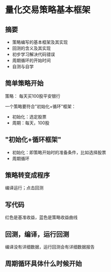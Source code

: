 # 量化交易策略基本框架
## 摘要
+ 策略编写的基本框架及其实现
+ 回测的含义及其实现
+ 初步学习解决代码错误
+ 周期循环的开始时间
+ 自测与自学
## 简单策略开始
策略： 每天买100股平安银行

一个策略要符合"初始化+循环"框架：
+ 初始化：选定股票
+ 周期：每天，100股

## "初始化+循环框架"
+ 初始化：即策略开始时的准备条件，比如选择股票
+ 周期循环
## 策略转变成程序
编译运行；点击回测
## 写代码
红色是基准收益，蓝色是策略收益曲线
## 回测，编译，运行回测
编译没有详细数据，运行回测会有详细数据报告
## 周期循环具体什么时候开始

